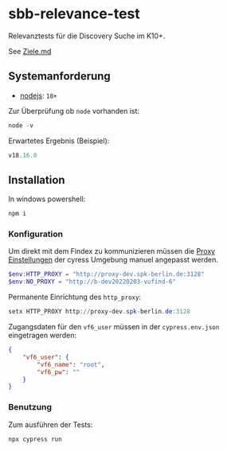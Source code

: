 # sbb-relevance-test

Relevanztests für die Discovery Suche im K10+. 

See [Ziele.md](notes/Ziele.md)

## Systemanforderung

- [nodejs](https://nodejs.org/en): `18+`

Zur Überprüfung ob `node` vorhanden ist:

```powershell
node -v
```

Erwartetes Ergebnis (Beispiel):

```powershell
v18.16.0
```

## Installation

In windows powershell:

```powershell
npm i
```

### Konfiguration

Um direkt mit dem Findex zu kommunizieren müssen die [Proxy Einstellungen](https://docs.cypress.io/guides/references/proxy-configuration) der cyress Umgebung manuel angepasst werden. 

```powershell
$env:HTTP_PROXY = "http://proxy-dev.spk-berlin.de:3128"
$env:NO_PROXY = "http://b-dev20220203-vufind-6"
```

Permanente Einrichtung des `http_proxy`:
```powershell
setx HTTP_PROXY http://proxy-dev.spk-berlin.de:3128
```

Zugangsdaten für den `vf6_user` müssen in der  `cypress.env.json` eingetragen werden:

```json
{
    "vf6_user": {
        "vf6_name": "root",
        "vf6_pw": ""
    }
}
```

### Benutzung

Zum ausführen der Tests:

```powershell
npx cypress run
```